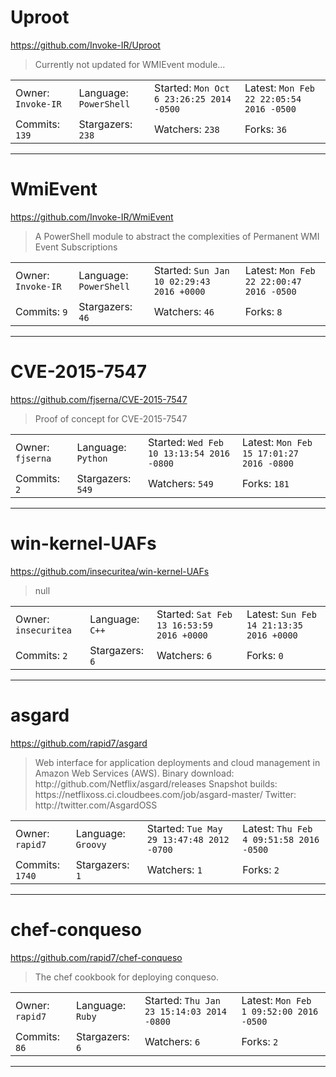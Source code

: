 # Uproot

https://github.com/Invoke-IR/Uproot
<blockquote>
Currently not updated for WMIEvent module...
</blockquote>

<table>
<tr><td>Owner: <code>Invoke-IR</code></td>
    <td>Language: <code>PowerShell</code></td>
    <td>Started: <code>Mon Oct 6 23:26:25 2014 -0500</code></td>
    <td>Latest: <code>Mon Feb 22 22:05:54 2016 -0500</code></td></tr>
<tr><td>Commits: <code>139</code></td>
    <td>Stargazers: <code>238</code></td>
    <td>Watchers: <code>238</code></td>
    <td>Forks: <code>36</code></td></tr>
</table>

---

# WmiEvent

https://github.com/Invoke-IR/WmiEvent
<blockquote>
A PowerShell module to abstract the complexities of Permanent WMI Event Subscriptions
</blockquote>

<table>
<tr><td>Owner: <code>Invoke-IR</code></td>
    <td>Language: <code>PowerShell</code></td>
    <td>Started: <code>Sun Jan 10 02:29:43 2016 +0000</code></td>
    <td>Latest: <code>Mon Feb 22 22:00:47 2016 -0500</code></td></tr>
<tr><td>Commits: <code>9</code></td>
    <td>Stargazers: <code>46</code></td>
    <td>Watchers: <code>46</code></td>
    <td>Forks: <code>8</code></td></tr>
</table>

---

# CVE-2015-7547

https://github.com/fjserna/CVE-2015-7547
<blockquote>
Proof of concept for CVE-2015-7547
</blockquote>

<table>
<tr><td>Owner: <code>fjserna</code></td>
    <td>Language: <code>Python</code></td>
    <td>Started: <code>Wed Feb 10 13:13:54 2016 -0800</code></td>
    <td>Latest: <code>Mon Feb 15 17:01:27 2016 -0800</code></td></tr>
<tr><td>Commits: <code>2</code></td>
    <td>Stargazers: <code>549</code></td>
    <td>Watchers: <code>549</code></td>
    <td>Forks: <code>181</code></td></tr>
</table>

---

# win-kernel-UAFs

https://github.com/insecuritea/win-kernel-UAFs
<blockquote>
null
</blockquote>

<table>
<tr><td>Owner: <code>insecuritea</code></td>
    <td>Language: <code>C++</code></td>
    <td>Started: <code>Sat Feb 13 16:53:59 2016 +0000</code></td>
    <td>Latest: <code>Sun Feb 14 21:13:35 2016 +0000</code></td></tr>
<tr><td>Commits: <code>2</code></td>
    <td>Stargazers: <code>6</code></td>
    <td>Watchers: <code>6</code></td>
    <td>Forks: <code>0</code></td></tr>
</table>

---

# asgard

https://github.com/rapid7/asgard
<blockquote>
Web interface for application deployments and cloud management in Amazon Web Services (AWS). Binary download: http://github.com/Netflix/asgard/releases Snapshot builds: https://netflixoss.ci.cloudbees.com/job/asgard-master/ Twitter: http://twitter.com/AsgardOSS
</blockquote>

<table>
<tr><td>Owner: <code>rapid7</code></td>
    <td>Language: <code>Groovy</code></td>
    <td>Started: <code>Tue May 29 13:47:48 2012 -0700</code></td>
    <td>Latest: <code>Thu Feb 4 09:51:58 2016 -0500</code></td></tr>
<tr><td>Commits: <code>1740</code></td>
    <td>Stargazers: <code>1</code></td>
    <td>Watchers: <code>1</code></td>
    <td>Forks: <code>2</code></td></tr>
</table>

---

# chef-conqueso

https://github.com/rapid7/chef-conqueso
<blockquote>
The chef cookbook for deploying conqueso.
</blockquote>

<table>
<tr><td>Owner: <code>rapid7</code></td>
    <td>Language: <code>Ruby</code></td>
    <td>Started: <code>Thu Jan 23 15:14:03 2014 -0800</code></td>
    <td>Latest: <code>Mon Feb 1 09:52:00 2016 -0500</code></td></tr>
<tr><td>Commits: <code>86</code></td>
    <td>Stargazers: <code>6</code></td>
    <td>Watchers: <code>6</code></td>
    <td>Forks: <code>2</code></td></tr>
</table>

---

